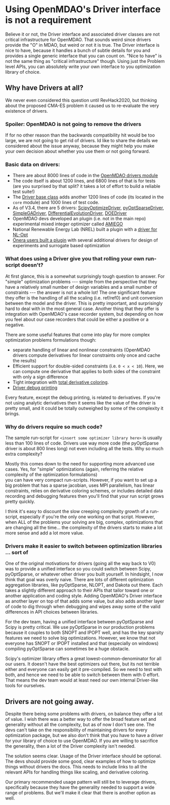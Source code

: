 # Using OpenMDAO's Driver interface is not a requirement

Believe it or not, the Driver interface and associated driver classes are not critical infrastructure for OpenMDAO. 
That sounds weird since drivers provide the "O" in MDAO, but weird or not it is true. 
The Driver interface is nice to have, because it handles a bunch of subtle details for you and provides a single generic interface that you can count on.
"Nice to have" is not the same thing as "critical infrastructure" though. 
Using just the Problem level APIs, you can absolutely write your own interface to you optimization library of choice. 

## Why have Drivers at all? 

We never even considered this question until RevHack2020, 
but thinking about the proposed CMA-ES problem it caused us to re-evaluate the very existence of drivers. 

### Spoiler: OpenMDAO is not going to remove the drivers

If for no other reason than the backwards compatibility hit would be too large, we are not going to get rid of drivers.
Id like to share the details we considered about the issue anyway, because they might help you make your own decision about whether you use them or not going forward. 

### Basic data on drivers: 
* There are about 8000 lines of code in the [OpenMDAO drivers module](https://github.com/OpenMDAO/OpenMDAO/tree/2186adb1ba66e0babaad8d2e6c7da071e1c6e973/openmdao/drivers)
* The code itself is about 1200 lines, and 6800 lines of that is for tests (are you surprised by that split? it takes a lot of effort to build a reliable test suite!)
* The [Driver base class](https://github.com/OpenMDAO/OpenMDAO/blob/2186adb1ba66e0babaad8d2e6c7da071e1c6e973/openmdao/core/driver.py) adds another 1200 lines of code (its located in the `core` module) and 1000 lines of test code. 
* As of V3.4, there are 5 drivers: [ScipyOptimizeDriver][scipy-driver], [pyOptSparseDriver][pyopt-driver], [SimpleGADriver][simple-ga], [DifferentialEvolutionDriver][di-ga], [DOEDriver][doe-driver]
* OpenMDAO devs developed an plugin (i.e. not in the main repo) experimental mixed integer optimizer called [AMIEGO](https://github.com/Kenneth-T-Moore/AMIEGO)
* National Renewable Energy Lab (NREL) built a plugin with a [driver for NL-Opt](https://github.com/johnjasa/nrel_openmdao_extensions)
* [Onera users built a plugin](https://github.com/OneraHub/openmdao_extensions) with several additional drivers for design of experiments and surrogate based optimization

### What does using a Driver give you that rolling your own run-script doesn't? 

At first glance, this is a somewhat surprisingly tough question to answer. 
For "simple" optimization problems --- simple from the perspective that they have a relatively small number of design variables and a small number of constraints --- the answer is not a whole lot! 
The one significant feature they offer is the handling of all the scaling (i.e. ref/ref0) and unit conversion between the model and the driver. 
This is pretty important, and surprisingly hard to deal with in the most general case. 
Another thing that they offer is integration with OpenMDAO's case recorder system, but depending on how you feel about our case recorders that could be either a positive or a negative. 

There are some useful features that come into play for more complex optimization problems formulations though: 
* separate handling of linear and nonlinear constraints (OpenMDAO drivers compute derivatives for linear constraints only once and cache the results)
* Efficient support for double-sided constraints (i.e. `0 < x < 10`). Here, we can compute one derivative that applies to both sides of the constraint with only a sign difference
* Tight integration with  [total derivative coloring](http://openmdao.org/twodocs/versions/3.4.0/features/core_features/working_with_derivatives/simul_derivs.html). 
* [Driver debug printing](http://openmdao.org/twodocs/versions/3.4.0/features/debugging/debugging_drivers.html)

Every feature, except the debug printing, is related to derivatives. 
If you're not using analytic derivatives then it seems like the value of the driver is pretty small, 
and it could be totally outweighed by some of the complexity it brings. 

### Why do drivers require so much code? 

The sample run-script for `<insert some optimizer library here>` is usually less than 100 lines of code. 
Drivers use way more code (the pyOptSparse driver is about 800 lines long) not even including all the tests. 
Why so much extra complexity? 

Mostly this comes down to the need for supporting more advanced use cases. 
Yes, for "simple" optimizations (again, referring the relative complexity of the optimization formulations)  
you can have very compact run-scripts. 
However, if you want to set up a big problem that has a sparse jacobian, uses MPI parallelism, has linear constraints, relies on derivative coloring schemes, or includes detailed data recording and debugging features then you'll find that your run script grows pretty quickly. 

I think it's easy to discount the slow creeping complexity growth of a run-script, especially if you're the only one working on that script. 
However, when ALL of the problems your solving are big, complex, optimizations that are changing all the time... the complexity of the drivers starts to make a lot more sense and add a lot more value. 

### Drivers make it easier to switch between optimization libraries ... sort of

One of the original motivations for drivers (going all the way back to V0) was to provide a unified interface so you could switch between Scipy, pyOptSparse, or whatever other driver you built yourself. 
In hindsight, I now think that goal was overly naive. 
There are lots of different optimization aggregation libraries, like pyOptSparse, NLOPT, and Dakota out there. 
Each takes a slightly different approach to their APIs that tailor toward one or another application and coding style. 
Adding OpenMDAO's Driver interface as another layer on top of that adds some value, but also adds another layer of code to dig through when debugging and wipes away some of the valid differences in API choices between libraries. 

For the dev team, having a unified interface between pyOptSparse and Scipy is pretty critical. 
We use pyOptSparse in our production problems because it couples to both SNOPT and IPOPT well, and has the key sparsity features we need to solve big optimizations. 
However, we know that not everyone has SNOPT or IPOPT installed and that (especially on windows) compiling pyOptSparse can sometimes be a huge obstacle. 

Scipy's optimizer library offers a great lowest-common-denominator for all our users. 
It doesn't have the best optimizers out there, but its not terrible either and everyone can easily get it pre-compiled. 
So we need to test with both, and hence we need to be able to switch between them with 0 effort. 
That means the dev team would at least need our own internal Driver-like tools for ourselves. 


## Drivers are not going away. 

Despite there being some problems with drivers, on balance they offer a lot of value. 
I wish there was a better way to offer the broad feature set and generality without all the complexity, but as of now I don't see one. 
The devs can't take on the responsibility of maintaining drivers for every optimization package, but we also don't think that you have to have a driver for your library of choice to use OpenMDAO. 
If you are willing to sacrifice the generality, then a lot of the Driver complexity isn't needed. 

The solution seems clear. 
Usage of the Driver interface should be optional. 
The devs should provide some good, clear examples of how to optimize things without drivers the docs. 
This needs to include links to all the relevant APIs for handling things like scaling, and derivative coloring. 

Our primary recommended usage pattern will still be to leverage drivers, specifically because they have the generality needed to support a wide range of problems. 
But we'll make it clear that there is another option as well. 





[CAM-ES]: ../problems/cma_es/README.md
[scipy-driver]: http://openmdao.org/twodocs/versions/3.4.0/features/building_blocks/drivers/scipy_optimize_driver.html
[pyopt-driver]: http://openmdao.org/twodocs/versions/3.4.0/features/building_blocks/drivers/pyoptsparse_driver.html
[simple-ga]: http://openmdao.org/twodocs/versions/3.4.0/features/building_blocks/drivers/genetic_algorithm.html
[di-ga]: http://openmdao.org/twodocs/versions/3.4.0/features/building_blocks/drivers/differential_evolution.html
[doe-driver]: http://openmdao.org/twodocs/versions/3.4.0/features/building_blocks/drivers/doe_driver.html

